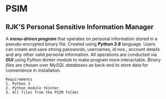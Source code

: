 # PSIM
## RJK'S Personal Sensitive Information Manager 

A ***menu-driven program*** that operates on personal information stored in a pseudo-encrypted binary file. 
Created using ***Python 3.8*** language.
Users can create and save strong passwords, usernames, id nos., account details and any other valid personal information.
All operations are conducted via ***GUI*** using Python *tkinter* module to make program more interactable.
*Binary files* are chosen over *MySQL databases* as back-end to store data for convenience in installation.

```
Requirements
1. Python 3
2. Python module tkinter
3. All files from the PSIM folder
```
